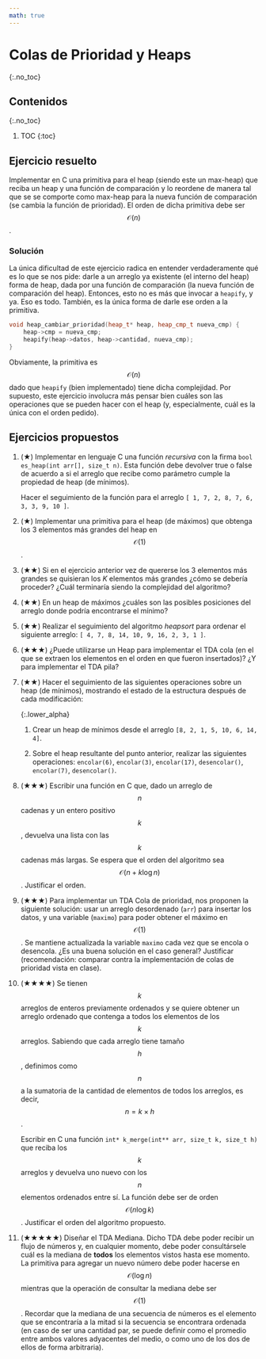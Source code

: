 ```yaml
---
math: true
---
```


# Colas de Prioridad y Heaps
{:.no_toc}

## Contenidos
{:.no_toc}

1. TOC
{:toc}

## Ejercicio resuelto


Implementar en C una primitiva para el heap (siendo este un max-heap) que reciba un heap y una función de
comparación y lo reordene de manera tal que se se comporte como max-heap para la nueva función de comparación
(se cambia la función de prioridad). El orden de dicha primitiva debe ser $$\mathcal{O}(n)$$.


### Solución

La única dificultad de este ejercicio radica en entender verdaderamente qué es lo que se nos pide: darle a un arreglo
ya existente (el interno del heap) forma de heap, dada por una función de comparación (la nueva función de comparación
del heap). Entonces, esto no es más que invocar a `heapify`, y ya. Eso es todo. También, es la única forma de darle ese
orden a la primitiva.

```cpp
void heap_cambiar_prioridad(heap_t* heap, heap_cmp_t nueva_cmp) {
    heap->cmp = nueva_cmp;
    heapify(heap->datos, heap->cantidad, nueva_cmp);
}
```

Obviamente, la primitiva es $$\mathcal{O}(n)$$ dado que `heapify` (bien implementado) tiene dicha complejidad.
Por supuesto, este ejercicio involucra más pensar bien cuáles son las operaciones que se pueden hacer con el heap
(y, especialmente, cuál es la única con el orden pedido).


## Ejercicios propuestos


1.  (★) Implementar en lenguaje C una función _recursiva_ con la firma
    `bool es_heap(int arr[], size_t n)`. Esta función debe devolver true o false de acuerdo
    a si el arreglo que recibe como parámetro cumple la propiedad de heap (de mínimos).

    Hacer el seguimiento de la función para el arreglo `[ 1, 7, 2, 8, 7, 6, 3, 3, 9, 10 ]`.

1.	(★) Implementar una primitiva para el heap (de máximos) que obtenga los 3 elementos más grandes del heap en
    $$\mathcal{O}(1)$$.

1.  (★★) Si en el ejercicio anterior vez de quererse los 3 elementos más grandes se quisieran los _K_ elementos
    más grandes ¿cómo se debería proceder? ¿Cuál terminaría siendo la complejidad del algoritmo?

1.	(★★) En un heap de máximos ¿cuáles son las posibles posiciones del arreglo
    donde podría encontrarse el mínimo?

1.  (★★) Realizar el seguimiento del algoritmo _heapsort_ para ordenar el siguiente
    arreglo: `[ 4, 7, 8, 14, 10, 9, 16, 2, 3, 1 ]`.

1.  (★★★) ¿Puede utilizarse un Heap para implementar el TDA cola (en el que se extraen los elementos en el orden
    en que fueron insertados)? ¿Y para implementar el TDA pila?

1.	(★★) Hacer el seguimiento de las siguientes operaciones sobre un heap (de mínimos),
    mostrando el estado de la estructura después de cada modificación:

    {:.lower_alpha}
    1. Crear un heap de mínimos desde el arreglo `[8, 2, 1, 5, 10, 6, 14, 4]`.

    1. Sobre el heap resultante del punto anterior, realizar las siguientes
      operaciones: `encolar(6)`, `encolar(3)`, `encolar(17)`, `desencolar()`, `encolar(7)`,
      `desencolar()`.

1.  (★★★) Escribir una función en C que, dado un arreglo de $$n$$ cadenas y un entero
    positivo $$k$$, devuelva una lista con las $$k$$ cadenas más largas. Se espera que el
    orden del algoritmo sea $$\mathcal{O}(n + k \log n)$$. Justificar el orden.

1.  (★★★) Para implementar un TDA Cola de prioridad, nos proponen la siguiente solución: usar un arreglo
    desordenado (`arr`) para insertar los datos, y una variable (`maximo`) para poder obtener el
    máximo en $$\mathcal{O}(1)$$. Se mantiene actualizada la variable `maximo` cada vez que se encola o
    desencola. ¿Es una buena solución en el caso general? Justificar (recomendación: comparar
    contra la implementación de colas de prioridad vista en clase).

1.  (★★★★) Se tienen $$k$$ arreglos de enteros previamente ordenados y se quiere obtener
    un arreglo ordenado que contenga a todos los elementos de los $$k$$ arreglos. Sabiendo que cada arreglo
    tiene tamaño $$h$$, definimos como $$n$$ a la sumatoria de la cantidad de elementos de todos los arreglos,
    es decir, $$n = k \times h$$.

    Escribir en C una función `int* k_merge(int** arr, size_t k, size_t h)` que reciba los $$k$$ arreglos y
    devuelva uno nuevo con los $$n$$ elementos ordenados entre sí. La función debe ser de orden
    $$\mathcal{O}(n \log k)$$. Justificar el orden del algoritmo propuesto.

1.	(★★★★★) Diseñar el TDA Mediana. Dicho TDA debe poder recibir un flujo de números y, en cualquier momento,
    debe poder consultársele cuál es la mediana de **todos** los elementos vistos hasta ese momento. La primitiva para agregar un nuevo
    número debe poder hacerse en $$\mathcal{O}(\log n)$$ mientras que la operación de consultar la mediana debe
    ser $$\mathcal{O}(1)$$. Recordar que la mediana de una secuencia de números es el elemento que se encontraría
    a la mitad si la secuencia se encontrara ordenada (en caso de ser una cantidad par, se puede definir como
    el promedio entre ambos valores adyacentes del medio, o como uno de los dos de ellos de forma arbitraria).
